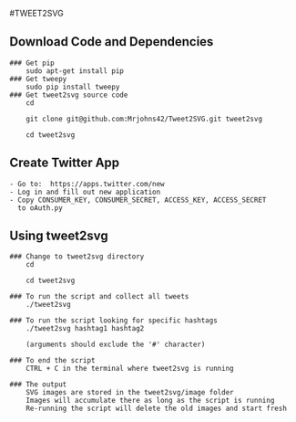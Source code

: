 #TWEET2SVG

## Download Code and Dependencies
	### Get pip
		sudo apt-get install pip
	### Get tweepy
		sudo pip install tweepy
	### Get tweet2svg source code
		cd

		git clone git@github.com:Mrjohns42/Tweet2SVG.git tweet2svg

		cd tweet2svg

## Create Twitter App
	- Go to:  https://apps.twitter.com/new
	- Log in and fill out new application
	- Copy CONSUMER_KEY, CONSUMER_SECRET, ACCESS_KEY, ACCESS_SECRET
	  to oAuth.py

## Using tweet2svg
	### Change to tweet2svg directory
		cd

		cd tweet2svg

	### To run the script and collect all tweets
		./tweet2svg

	### To run the script looking for specific hashtags
		./tweet2svg hashtag1 hashtag2

		(arguments should exclude the '#' character)

	### To end the script
		CTRL + C in the terminal where tweet2svg is running

	### The output
		SVG images are stored in the tweet2svg/image folder
		Images will accumulate there as long as the script is running
		Re-running the script will delete the old images and start fresh